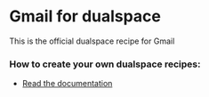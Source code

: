 # Gmail for dualspace
This is the official dualspace recipe for Gmail

### How to create your own dualspace recipes:
* [Read the documentation](https://github.com/meetdualspace/plugins)
